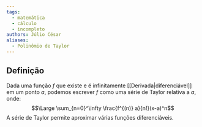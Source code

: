 ```yaml
---
tags:
  - matemática
  - cálculo
  - incompleto
authors: Júlio César
aliases:
  - Polinômio de Taylor
---
```

## Definição

Dada uma função $f$ que existe e é infinitamente [[Derivada|diferenciável]] em um ponto $a$, podemos escrever $f$ como uma série de Taylor relativa a $a$, onde:
$$\Large \sum_{n=0}^\infty \frac{f^{(n)} a}{n!}(x-a)^n$$
A série de Taylor permite aproximar várias funções diferenciáveis.